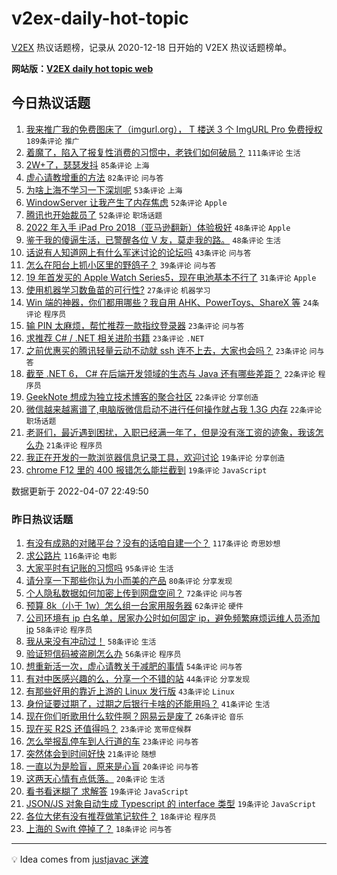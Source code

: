 # v2ex-daily-hot-topic

[V2EX](https://www.v2ex.com/) 热议话题榜，记录从 2020-12-18 日开始的 V2EX 热议话题榜单。

**网站版：[V2EX daily hot topic web](https://boojack.github.io/v2ex-daily-hot-topic-web/)**

## 今日热议话题

<!-- TODAY BEGIN -->

1. [我来推广我的免费图床了（imgurl.org）， T 楼送 3 个 ImgURL Pro 免费授权](https://www.v2ex.com/t/845469) `189条评论` `推广`
1. [着魔了，陷入了报复性消费的习惯中，老铁们如何破局？](https://www.v2ex.com/t/845437) `111条评论` `生活`
1. [2W+了，瑟瑟发抖](https://www.v2ex.com/t/845398) `85条评论` `上海`
1. [虚心请教增重的方法](https://www.v2ex.com/t/845509) `82条评论` `问与答`
1. [为啥上海不学习一下深圳呢](https://www.v2ex.com/t/845404) `53条评论` `上海`
1. [WindowServer 让我产生了内存焦虑](https://www.v2ex.com/t/845423) `52条评论` `Apple`
1. [腾讯也开始裁员了](https://www.v2ex.com/t/845426) `52条评论` `职场话题`
1. [2022 年入手 iPad Pro 2018（亚马逊翻新）体验极好](https://www.v2ex.com/t/845417) `48条评论` `Apple`
1. [鉴于我的傻逼生活，已警醒各位 V 友，莫走我的路。](https://www.v2ex.com/t/845410) `48条评论` `生活`
1. [话说有人知道网上有什么军迷讨论的论坛吗](https://www.v2ex.com/t/845396) `43条评论` `问与答`
1. [怎么在阳台上抓小区里的野鸽子？](https://www.v2ex.com/t/845454) `39条评论` `问与答`
1. [19 年首发买的 Apple Watch Series5，现在电池基本不行了](https://www.v2ex.com/t/845485) `31条评论` `Apple`
1. [使用机器学习数鱼苗的可行性?](https://www.v2ex.com/t/845512) `27条评论` `机器学习`
1. [Win 端的神器，你们都用哪些？我自用 AHK、PowerToys、ShareX 等](https://www.v2ex.com/t/845584) `24条评论` `程序员`
1. [输 PIN 太麻烦，帮忙推荐一款指纹登录器](https://www.v2ex.com/t/845496) `23条评论` `问与答`
1. [求推荐 C# / .NET 相关进阶书籍](https://www.v2ex.com/t/845493) `23条评论` `.NET`
1. [之前优惠买的腾讯轻量云动不动就 ssh 连不上去，大家也会吗？](https://www.v2ex.com/t/845388) `23条评论` `问与答`
1. [截至 .NET 6， C# 在后端开发领域的生态与 Java 还有哪些差距？](https://www.v2ex.com/t/845526) `22条评论` `程序员`
1. [GeekNote 想成为独立技术博客的聚合社区](https://www.v2ex.com/t/845490) `22条评论` `分享创造`
1. [微信越来越离谱了,电脑版微信启动不进行任何操作就占我 1.3G 内存](https://www.v2ex.com/t/845415) `22条评论` `职场话题`
1. [老哥们，最近遇到困扰，入职已经满一年了，但是没有涨工资的迹象，我该怎么办](https://www.v2ex.com/t/845390) `21条评论` `程序员`
1. [我正在开发的一款浏览器信息记录工具，欢迎讨论](https://www.v2ex.com/t/845521) `19条评论` `分享创造`
1. [chrome F12 里的 400 报错怎么能拦截到](https://www.v2ex.com/t/845503) `19条评论` `JavaScript`

数据更新于 2022-04-07 22:49:50

<!-- TODAY END -->

### 昨日热议话题

<!-- YESTERDAY BEGIN -->

1. [有没有成熟的对赌平台？没有的话咱自建一个？](https://www.v2ex.com/t/845184) `117条评论` `奇思妙想`
1. [求公路片](https://www.v2ex.com/t/845133) `116条评论` `电影`
1. [大家平时有记账的习惯吗](https://www.v2ex.com/t/845138) `95条评论` `生活`
1. [请分享一下那些你认为小而美的产品](https://www.v2ex.com/t/845173) `80条评论` `分享发现`
1. [个人隐私数据如何加密上传到网盘空间？](https://www.v2ex.com/t/845121) `72条评论` `问与答`
1. [预算 8k（小于 1w）怎么组一台家用服务器](https://www.v2ex.com/t/845240) `62条评论` `硬件`
1. [公司环境有 ip 白名单，居家办公时如何固定 ip，避免频繁麻烦运维人员添加 ip](https://www.v2ex.com/t/845145) `58条评论` `程序员`
1. [我从来没有冲动过！](https://www.v2ex.com/t/845187) `58条评论` `生活`
1. [验证短信码被盗刷怎么办](https://www.v2ex.com/t/845136) `56条评论` `程序员`
1. [想重新活一次，虚心请教关于减肥的事情](https://www.v2ex.com/t/845293) `54条评论` `问与答`
1. [有对中医感兴趣的么，分享一个不错的站](https://www.v2ex.com/t/845341) `44条评论` `分享发现`
1. [有那些好用的靠近上游的 Linux 发行版](https://www.v2ex.com/t/845331) `43条评论` `Linux`
1. [身份证要过期了，过期之后银行卡啥的还能用吗？](https://www.v2ex.com/t/845166) `41条评论` `生活`
1. [现在你们听歌用什么软件啊？网易云是废了](https://www.v2ex.com/t/845298) `26条评论` `音乐`
1. [现在买 R2S 还值得吗？](https://www.v2ex.com/t/845344) `23条评论` `宽带症候群`
1. [怎么举报乱停车到人行道的车](https://www.v2ex.com/t/845122) `23条评论` `问与答`
1. [突然体会到时间好快](https://www.v2ex.com/t/845268) `21条评论` `随想`
1. [一直以为是脸盲，原来是心盲](https://www.v2ex.com/t/845171) `20条评论` `问与答`
1. [这两天心情有点低落。](https://www.v2ex.com/t/845159) `20条评论` `生活`
1. [看书看迷糊了 求解答](https://www.v2ex.com/t/845287) `19条评论` `JavaScript`
1. [JSON/JS 对象自动生成 Typescript 的 interface 类型](https://www.v2ex.com/t/845273) `19条评论` `JavaScript`
1. [各位大佬有没有推荐做笔记软件？](https://www.v2ex.com/t/845245) `18条评论` `程序员`
1. [上海的 Swift 停掉了？](https://www.v2ex.com/t/845155) `18条评论` `问与答`

<!-- YESTERDAY END -->

---

💡 Idea comes from [justjavac 迷渡](https://github.com/justjavac/)
